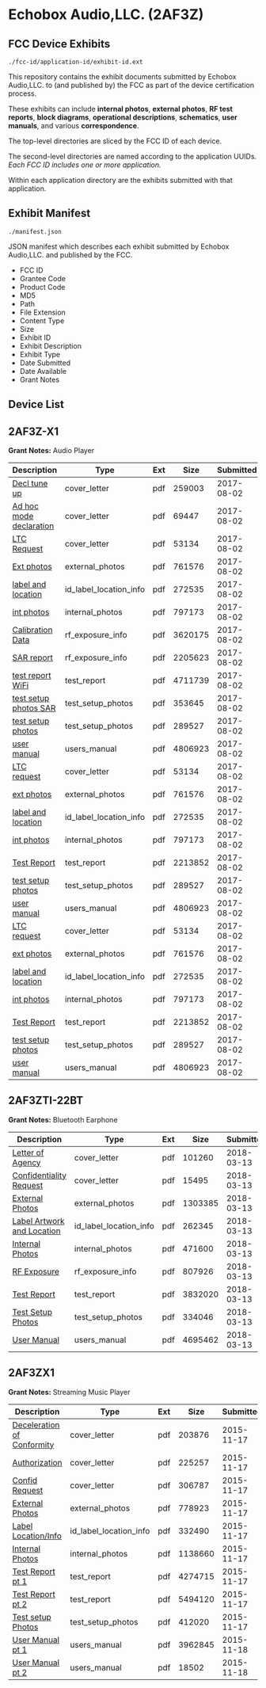 # Echobox Audio,LLC. (2AF3Z)
## FCC Device Exhibits

```
./fcc-id/application-id/exhibit-id.ext
```

This repository contains the exhibit documents submitted by Echobox Audio,LLC. to (and published by) the FCC as part of the device certification process.

These exhibits can include **internal photos**, **external photos**, **RF test reports**, **block diagrams**, **operational descriptions**, **schematics**, **user manuals**, and various **correspondence**.

The top-level directories are sliced by the FCC ID of each device.

The second-level directories are named according to the application UUIDs. *Each FCC ID includes one or more application.*

Within each application directory are the exhibits submitted with that application. 

## Exhibit Manifest

```
./manifest.json
```

JSON manifest which describes each exhibit submitted by Echobox Audio,LLC. and published by the FCC.

- FCC ID
- Grantee Code
- Product Code
- MD5
- Path
- File Extension
- Content Type
- Size
- Exhibit ID
- Exhibit Description
- Exhibit Type
- Date Submitted
- Date Available
- Grant Notes

## Device List
## 2AF3Z-X1
**Grant Notes:** Audio Player

| Description | Type | Ext | Size | Submitted | Available |
| ----------- | ---- | --- | ---- | --------- | --------- |
| [Decl tune up](2AF3Z-X1/76c4b98dacb52f554a4986dbed3c4cf8/3492630.pdf) | cover_letter | pdf | 259003 | 2017-08-02 | 2017-08-02 |
| [Ad hoc mode declaration](2AF3Z-X1/76c4b98dacb52f554a4986dbed3c4cf8/3492631.pdf) | cover_letter | pdf | 69447 | 2017-08-02 | 2017-08-02 |
| [LTC Request](2AF3Z-X1/76c4b98dacb52f554a4986dbed3c4cf8/3492635.pdf) | cover_letter | pdf | 53134 | 2017-08-02 | 2017-08-02 |
| [Ext photos](2AF3Z-X1/76c4b98dacb52f554a4986dbed3c4cf8/3492636.pdf) | external_photos | pdf | 761576 | 2017-08-02 | 2017-08-02 |
| [label and location](2AF3Z-X1/76c4b98dacb52f554a4986dbed3c4cf8/3492637.pdf) | id_label_location_info | pdf | 272535 | 2017-08-02 | 2017-08-02 |
| [int photos](2AF3Z-X1/76c4b98dacb52f554a4986dbed3c4cf8/3492638.pdf) | internal_photos | pdf | 797173 | 2017-08-02 | 2017-08-02 |
| [Calibration Data](2AF3Z-X1/76c4b98dacb52f554a4986dbed3c4cf8/3492625.pdf) | rf_exposure_info | pdf | 3620175 | 2017-08-02 | 2017-08-02 |
| [SAR report](2AF3Z-X1/76c4b98dacb52f554a4986dbed3c4cf8/3492626.pdf) | rf_exposure_info | pdf | 2205623 | 2017-08-02 | 2017-08-02 |
| [test report WiFi](2AF3Z-X1/76c4b98dacb52f554a4986dbed3c4cf8/3492627.pdf) | test_report | pdf | 4711739 | 2017-08-02 | 2017-08-02 |
| [test setup photos SAR](2AF3Z-X1/76c4b98dacb52f554a4986dbed3c4cf8/3492628.pdf) | test_setup_photos | pdf | 353645 | 2017-08-02 | 2017-08-02 |
| [test setup photos](2AF3Z-X1/76c4b98dacb52f554a4986dbed3c4cf8/3492629.pdf) | test_setup_photos | pdf | 289527 | 2017-08-02 | 2017-08-02 |
| [user manual](2AF3Z-X1/76c4b98dacb52f554a4986dbed3c4cf8/3492639.pdf) | users_manual | pdf | 4806923 | 2017-08-02 | 2017-08-02 |
| [LTC request](2AF3Z-X1/8faccfd190979a98866a002ad474dd11/3492635.pdf) | cover_letter | pdf | 53134 | 2017-08-02 | 2017-08-02 |
| [ext photos](2AF3Z-X1/8faccfd190979a98866a002ad474dd11/3492636.pdf) | external_photos | pdf | 761576 | 2017-08-02 | 2017-08-02 |
| [label and location](2AF3Z-X1/8faccfd190979a98866a002ad474dd11/3492637.pdf) | id_label_location_info | pdf | 272535 | 2017-08-02 | 2017-08-02 |
| [int photos](2AF3Z-X1/8faccfd190979a98866a002ad474dd11/3492638.pdf) | internal_photos | pdf | 797173 | 2017-08-02 | 2017-08-02 |
| [Test Report](2AF3Z-X1/8faccfd190979a98866a002ad474dd11/3492640.pdf) | test_report | pdf | 2213852 | 2017-08-02 | 2017-08-02 |
| [test setup photos](2AF3Z-X1/8faccfd190979a98866a002ad474dd11/3492629.pdf) | test_setup_photos | pdf | 289527 | 2017-08-02 | 2017-08-02 |
| [user manual](2AF3Z-X1/8faccfd190979a98866a002ad474dd11/3492639.pdf) | users_manual | pdf | 4806923 | 2017-08-02 | 2017-08-02 |
| [LTC request](2AF3Z-X1/63eac6fd02eceb793419aedc6af6e01e/3492635.pdf) | cover_letter | pdf | 53134 | 2017-08-02 | 2017-08-02 |
| [ext photos](2AF3Z-X1/63eac6fd02eceb793419aedc6af6e01e/3492636.pdf) | external_photos | pdf | 761576 | 2017-08-02 | 2017-08-02 |
| [label and location](2AF3Z-X1/63eac6fd02eceb793419aedc6af6e01e/3492637.pdf) | id_label_location_info | pdf | 272535 | 2017-08-02 | 2017-08-02 |
| [int photos](2AF3Z-X1/63eac6fd02eceb793419aedc6af6e01e/3492638.pdf) | internal_photos | pdf | 797173 | 2017-08-02 | 2017-08-02 |
| [Test Report](2AF3Z-X1/63eac6fd02eceb793419aedc6af6e01e/3492640.pdf) | test_report | pdf | 2213852 | 2017-08-02 | 2017-08-02 |
| [test setup photos](2AF3Z-X1/63eac6fd02eceb793419aedc6af6e01e/3492629.pdf) | test_setup_photos | pdf | 289527 | 2017-08-02 | 2017-08-02 |
| [user manual](2AF3Z-X1/63eac6fd02eceb793419aedc6af6e01e/3492639.pdf) | users_manual | pdf | 4806923 | 2017-08-02 | 2017-08-02 |
## 2AF3ZTI-22BT
**Grant Notes:** Bluetooth Earphone

| Description | Type | Ext | Size | Submitted | Available |
| ----------- | ---- | --- | ---- | --------- | --------- |
| [Letter of Agency](2AF3ZTI-22BT/dda197edf527943a7072ece32c8271f1/3777676.pdf) | cover_letter | pdf | 101260 | 2018-03-13 | 2018-03-13 |
| [Confidentiality Request](2AF3ZTI-22BT/dda197edf527943a7072ece32c8271f1/3777677.pdf) | cover_letter | pdf | 15495 | 2018-03-13 | 2018-03-13 |
| [External Photos](2AF3ZTI-22BT/dda197edf527943a7072ece32c8271f1/3777683.pdf) | external_photos | pdf | 1303385 | 2018-03-13 | 2018-03-13 |
| [Label Artwork and Location](2AF3ZTI-22BT/dda197edf527943a7072ece32c8271f1/3777685.pdf) | id_label_location_info | pdf | 262345 | 2018-03-13 | 2018-03-13 |
| [Internal Photos](2AF3ZTI-22BT/dda197edf527943a7072ece32c8271f1/3777684.pdf) | internal_photos | pdf | 471600 | 2018-03-13 | 2018-03-13 |
| [RF Exposure](2AF3ZTI-22BT/dda197edf527943a7072ece32c8271f1/3777687.pdf) | rf_exposure_info | pdf | 807926 | 2018-03-13 | 2018-03-13 |
| [Test Report](2AF3ZTI-22BT/dda197edf527943a7072ece32c8271f1/3777681.pdf) | test_report | pdf | 3832020 | 2018-03-13 | 2018-03-13 |
| [Test Setup Photos](2AF3ZTI-22BT/dda197edf527943a7072ece32c8271f1/3777682.pdf) | test_setup_photos | pdf | 334046 | 2018-03-13 | 2018-03-13 |
| [User Manual](2AF3ZTI-22BT/dda197edf527943a7072ece32c8271f1/3777686.pdf) | users_manual | pdf | 4695462 | 2018-03-13 | 2018-03-13 |
## 2AF3ZX1
**Grant Notes:** Streaming Music Player

| Description | Type | Ext | Size | Submitted | Available |
| ----------- | ---- | --- | ---- | --------- | --------- |
| [Deceleration of Conformity](2AF3ZX1/472b409988c34c18f0041642a2b750f3/2814852.pdf) | cover_letter | pdf | 203876 | 2015-11-17 | 2015-11-18 |
| [Authorization](2AF3ZX1/472b409988c34c18f0041642a2b750f3/2814853.pdf) | cover_letter | pdf | 225257 | 2015-11-17 | 2015-11-18 |
| [Confid Request](2AF3ZX1/472b409988c34c18f0041642a2b750f3/2814854.pdf) | cover_letter | pdf | 306787 | 2015-11-17 | 2015-11-18 |
| [External Photos](2AF3ZX1/472b409988c34c18f0041642a2b750f3/2814855.pdf) | external_photos | pdf | 778923 | 2015-11-17 | 2015-11-18 |
| [Label Location/Info](2AF3ZX1/472b409988c34c18f0041642a2b750f3/2814857.pdf) | id_label_location_info | pdf | 332490 | 2015-11-17 | 2015-11-18 |
| [Internal Photos](2AF3ZX1/472b409988c34c18f0041642a2b750f3/2814856.pdf) | internal_photos | pdf | 1138660 | 2015-11-17 | 2015-11-18 |
| [Test Report pt 1](2AF3ZX1/472b409988c34c18f0041642a2b750f3/2814859.pdf) | test_report | pdf | 4274715 | 2015-11-17 | 2015-11-18 |
| [Test Report pt 2](2AF3ZX1/472b409988c34c18f0041642a2b750f3/2814860.pdf) | test_report | pdf | 5494120 | 2015-11-17 | 2015-11-18 |
| [Test setup Photos](2AF3ZX1/472b409988c34c18f0041642a2b750f3/2814858.pdf) | test_setup_photos | pdf | 412020 | 2015-11-17 | 2015-11-18 |
| [User Manual pt 1](2AF3ZX1/472b409988c34c18f0041642a2b750f3/2815656.pdf) | users_manual | pdf | 3962845 | 2015-11-18 | 2015-11-18 |
| [User Manual pt 2](2AF3ZX1/472b409988c34c18f0041642a2b750f3/2815657.pdf) | users_manual | pdf | 18502 | 2015-11-18 | 2015-11-18 |
